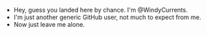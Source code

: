 - Hey, guess you landed here by chance. I'm @WindyCurrents.
- I'm just another generic GitHub user, not much to expect from me.
- Now just leave me alone.
